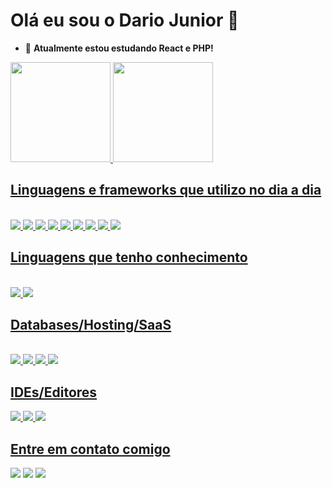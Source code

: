 <h1> Olá eu sou o Dario Junior 👋 </h1>

- 🔭 <strong>Atualmente estou estudando React e PHP!</strong>

<div>
  <a href="https://github.com/DarioRJunior">
  <img height="160em" src="https://github-readme-stats.vercel.app/api?username=DarioRJunior&show_icons=true&hide=issues&theme=dracula&include_all_commits=true&count_private=true"/>
  <img height="160em" src="https://github-readme-stats.vercel.app/api/top-langs/?username=DarioRJunior&layout=compact&langs_count=7&theme=dracula"/>
</div>
  
  ## Linguagens e frameworks que utilizo no dia a dia <br>
  <div style="display: inline_block"><br>
    <img src="https://img.shields.io/badge/html5-%23E34F26.svg?style=for-the-badge&logo=html5&logoColor=white">
    <img src="https://img.shields.io/badge/css3-%231572B6.svg?style=for-the-badge&logo=css3&logoColor=white">
    <img src="https://img.shields.io/badge/javascript-%23323330.svg?style=for-the-badge&logo=javascript&logoColor=%23F7DF1E">
    <img src="https://img.shields.io/badge/react-%2320232a.svg?style=for-the-badge&logo=react&logoColor=%2361DAFB">
    <img src="https://img.shields.io/badge/typescript-%23007ACC.svg?style=for-the-badge&logo=typescript&logoColor=white">
    <img src="https://img.shields.io/badge/figma-%23F24E1E.svg?style=for-the-badge&logo=figma&logoColor=white">
    <img src="https://img.shields.io/badge/php-%23777BB4.svg?style=for-the-badge&logo=php&logoColor=white">
    <img src="https://img.shields.io/badge/styled--components-DB7093?style=for-the-badge&logo=styled-components&logoColor=white">
    <img src="https://img.shields.io/badge/yarn-%232C8EBB.svg?style=for-the-badge&logo=yarn&logoColor=white">
  </div>
  
  ## Linguagens que tenho conhecimento <br>
  <div style="display: inline_block"><br>
   <img src="https://img.shields.io/badge/java-%23ED8B00.svg?style=for-the-badge&logo=java&logoColor=white">
   <img src="https://img.shields.io/badge/python-3670A0?style=for-the-badge&logo=python&logoColor=ffdd54">
  </div>
  
  ## Databases/Hosting/SaaS <br>
  <div style="display: inline_block"><br>
    <img src="https://img.shields.io/badge/mysql-%2300f.svg?style=for-the-badge&logo=mysql&logoColor=white">
    <img src="https://img.shields.io/badge/MariaDB-003545?style=for-the-badge&logo=mariadb&logoColor=white">
    <img src="https://img.shields.io/badge/netlify-%23000000.svg?style=for-the-badge&logo=netlify&logoColor=#00C7B7">
    <img src ="https://img.shields.io/badge/vercel-%23000000.svg?style=for-the-badge&logo=vercel&logoColor=white">
  </div>
    
  ## IDEs/Editores
  <div>
    <img src="https://img.shields.io/badge/Visual%20Studio%20Code-0078d7.svg?style=for-the-badge&logo=visual-studio-code&logoColor=white">
    <img src="https://img.shields.io/badge/jupyter-%23FA0F00.svg?style=for-the-badge&logo=jupyter&logoColor=white">
    <img src="https://img.shields.io/badge/Android%20Studio-3DDC84.svg?style=for-the-badge&logo=android-studio&logoColor=white">
  </div>
  
  ## Entre em contato comigo <br>
  <div> 
  <a href="https://www.instagram.com/dario.code/" target="_blank"><img src="https://img.shields.io/badge/-Instagram-%23E4405F?style=for-the-badge&logo=instagram&logoColor=white" target="_blank"></a>
  <a href = "mailto:dariojr.code@gmail.com"><img src="https://img.shields.io/badge/-Gmail-%23333?style=for-the-badge&logo=gmail&logoColor=white" target="_blank"></a>
  <a href="https://www.linkedin.com/in/dariocode/" target="_blank"><img src="https://img.shields.io/badge/-LinkedIn-%230077B5?style=for-the-badge&logo=linkedin&logoColor=white" target="_blank"></a> 
</div>
